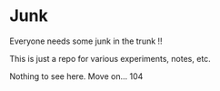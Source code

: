 # Junk

Everyone needs some junk in the trunk !!

This is just a repo for various experiments, notes, etc. 

Nothing to see here. Move on... 104
